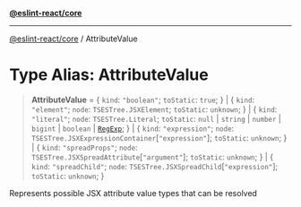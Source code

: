 [**@eslint-react/core**](../README.md)

***

[@eslint-react/core](../README.md) / AttributeValue

# Type Alias: AttributeValue

> **AttributeValue** = \{ `kind`: `"boolean"`; `toStatic`: `true`; \} \| \{ `kind`: `"element"`; `node`: `TSESTree.JSXElement`; `toStatic`: `unknown`; \} \| \{ `kind`: `"literal"`; `node`: `TSESTree.Literal`; `toStatic`: `null` \| `string` \| `number` \| `bigint` \| `boolean` \| [`RegExp`](https://developer.mozilla.org/docs/Web/JavaScript/Reference/Global_Objects/RegExp); \} \| \{ `kind`: `"expression"`; `node`: `TSESTree.JSXExpressionContainer`\[`"expression"`\]; `toStatic`: `unknown`; \} \| \{ `kind`: `"spreadProps"`; `node`: `TSESTree.JSXSpreadAttribute`\[`"argument"`\]; `toStatic`: `unknown`; \} \| \{ `kind`: `"spreadChild"`; `node`: `TSESTree.JSXSpreadChild`\[`"expression"`\]; `toStatic`: `unknown`; \}

Represents possible JSX attribute value types that can be resolved
